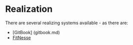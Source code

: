 # Realization
There are several realizing systems available - as there are:
* [GitBook] (gitbook.md)
* [FitNesse](fitnesse.md)
